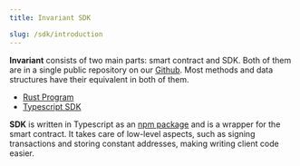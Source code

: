 ```yaml
---
title: Invariant SDK

slug: /sdk/introduction
---
```


**Invariant** consists of two main parts: smart contract and SDK. Both of them are in a single public repository on our [Github](https://github.com/invariant-labs).
Most methods and data structures have their equivalent in both of them.

- [Rust Program](https://github.com/invariant-labs/protocol/tree/master/programs/invariant/src)
- [Typescript SDK](https://github.com/invariant-labs/protocol/tree/master/sdk/src)

**SDK** is written in Typescript as an [npm package](https://www.npmjs.com/package/@invariant-labs/sdk) and is a wrapper for the smart contract. It takes care of low-level aspects, such as signing transactions and storing constant addresses, making writing client code easier.
